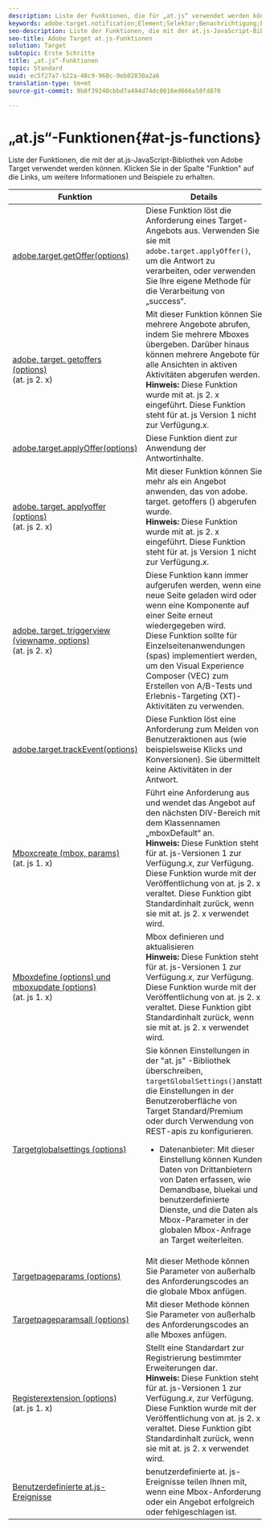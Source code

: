 ```yaml
---
description: Liste der Funktionen, die für „at.js“ verwendet werden können
keywords: adobe.target.notification;Element;Selektor;Benachrichtigung;Erweiterung
seo-description: Liste der Funktionen, die mit der at.js-JavaScript-Bibliothek in Adobe Target verwendet werden können.
seo-title: Adobe Target at.js-Funktionen
solution: Target
subtopic: Erste Schritte
title: „at.js“-Funktionen
topic: Standard
uuid: ec5f27a7-b22a-48c9-968c-9eb02830a2a6
translation-type: tm+mt
source-git-commit: 9b8f39240cbbd7a494d74dc0016ed666a58fd870

---
```



# „at.js“-Funktionen{#at-js-functions}

Liste der Funktionen, die mit der at.js-JavaScript-Bibliothek von Adobe Target verwendet werden können. Klicken Sie in der Spalte &quot;Funktion&quot; auf die Links, um weitere Informationen und Beispiele zu erhalten.

| Funktion | Details |
| --- | --- | 
| [adobe.target.getOffer(options)](/help/c-implementing-target/c-implementing-target-for-client-side-web/adobe-target-getoffer.md) | Diese Funktion löst die Anforderung eines Target-Angebots aus. Verwenden Sie sie mit `adobe.target.applyOffer()`, um die Antwort zu verarbeiten, oder verwenden Sie Ihre eigene Methode für die Verarbeitung von „success“.  |
| [adobe. target. getoffers (options)](/help/c-implementing-target/c-implementing-target-for-client-side-web/adobe-target-getoffers-atjs-2.md)<br>(at. js 2. x) | Mit dieser Funktion können Sie mehrere Angebote abrufen, indem Sie mehrere Mboxes übergeben. Darüber hinaus können mehrere Angebote für alle Ansichten in aktiven Aktivitäten abgerufen werden.<br>**Hinweis:** Diese Funktion wurde mit at. js 2. x eingeführt. Diese Funktion steht für at. js Version 1 nicht zur Verfügung.*x*. |
| [adobe.target.applyOffer(options)](/help/c-implementing-target/c-implementing-target-for-client-side-web/adobe-target-applyoffer.md) | Diese Funktion dient zur Anwendung der Antwortinhalte. |
| [adobe. target. applyoffer (options)](/help/c-implementing-target/c-implementing-target-for-client-side-web/adobe-target-applyoffers-atjs-2.md)<br>(at. js 2. x) | Mit dieser Funktion können Sie mehr als ein Angebot anwenden, das von adobe. target. getoffers () abgerufen wurde.<br>**Hinweis:** Diese Funktion wurde mit at. js 2. x eingeführt. Diese Funktion steht für at. js Version 1 nicht zur Verfügung.*x*. |
| [adobe. target. triggerview (viewname, options)](/help/c-implementing-target/c-implementing-target-for-client-side-web/adobe-target-triggerview-atjs-2.md)<br>(at. js 2. x) | Diese Funktion kann immer aufgerufen werden, wenn eine neue Seite geladen wird oder wenn eine Komponente auf einer Seite erneut wiedergegeben wird.<br> Diese Funktion sollte für Einzelseitenanwendungen (spas) implementiert werden, um den Visual Experience Composer (VEC) zum Erstellen von A/B-Tests und Erlebnis-Targeting (XT)-Aktivitäten zu verwenden. |
| [adobe.target.trackEvent(options)](/help/c-implementing-target/c-implementing-target-for-client-side-web/adobe-target-trackevent.md) | Diese Funktion löst eine Anforderung zum Melden von Benutzeraktionen aus (wie beispielsweise Klicks und Konversionen). Sie übermittelt keine Aktivitäten in der Antwort. |
| [Mboxcreate (mbox, params)](/help/c-implementing-target/c-implementing-target-for-client-side-web/mboxcreate-atjs.md)<br>(at. js 1. x) | Führt eine Anforderung aus und wendet das Angebot auf den nächsten DIV-Bereich mit dem Klassennamen „mboxDefault“ an.<br>**Hinweis:** Diese Funktion steht für at. js-Versionen 1 zur Verfügung.*x*, zur Verfügung. Diese Funktion wurde mit der Veröffentlichung von at. js 2. x veraltet. Diese Funktion gibt Standardinhalt zurück, wenn sie mit at. js 2. x verwendet wird. |
| [Mboxdefine (options) und mboxupdate (options)](/help/c-implementing-target/c-implementing-target-for-client-side-web/mboxdefine-mboxupdate-atjs-1x.md)<br>(at. js 1. x) | Mbox definieren und aktualisieren<br>**Hinweis:** Diese Funktion steht für at. js-Versionen 1 zur Verfügung.*x*, zur Verfügung. Diese Funktion wurde mit der Veröffentlichung von at. js 2. x veraltet. Diese Funktion gibt Standardinhalt zurück, wenn sie mit at. js 2. x verwendet wird. |
| [Targetglobalsettings (options)](/help/c-implementing-target/c-implementing-target-for-client-side-web/targetgobalsettings.md) | Sie können Einstellungen in der &quot;at. js&quot; -Bibliothek überschreiben, `targetGlobalSettings()`anstatt die Einstellungen in der Benutzeroberfläche von Target Standard/Premium oder durch Verwendung von REST-apis zu konfigurieren.<ul><li>Datenanbieter: Mit dieser Einstellung können Kunden Daten von Drittanbietern von Daten erfassen, wie Demandbase, bluekai und benutzerdefinierte Dienste, und die Daten als Mbox-Parameter in der globalen Mbox-Anfrage an Target weiterleiten.</li></ul> |
| [Targetpageparams (options)](/help/c-implementing-target/c-implementing-target-for-client-side-web/targetpageparams.md) | Mit dieser Methode können Sie Parameter von außerhalb des Anforderungscodes an die globale Mbox anfügen. |
| [Targetpageparamsall (options)](/help/c-implementing-target/c-implementing-target-for-client-side-web/targetpageparamsall.md) | Mit dieser Methode können Sie Parameter von außerhalb des Anforderungscodes an alle Mboxes anfügen. |
| [Registerextension (options)](/help/c-implementing-target/c-implementing-target-for-client-side-web/registerextension-atjs-1x.md)<br>(at. js 1. x) | Stellt eine Standardart zur Registrierung bestimmter Erweiterungen dar.<br>**Hinweis:** Diese Funktion steht für at. js-Versionen 1 zur Verfügung.*x*, zur Verfügung. Diese Funktion wurde mit der Veröffentlichung von at. js 2. x veraltet. Diese Funktion gibt Standardinhalt zurück, wenn sie mit at. js 2. x verwendet wird. |
| [Benutzerdefinierte at.js-Ereignisse](/help/c-implementing-target/c-implementing-target-for-client-side-web/atjs-custom-events.md) | benutzerdefinierte at. js-Ereignisse teilen Ihnen mit, wenn eine Mbox-Anforderung oder ein Angebot erfolgreich oder fehlgeschlagen ist. |
